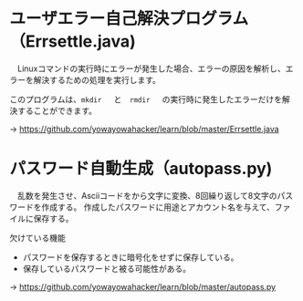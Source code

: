 # ユーザエラー自己解決プログラム（Errsettle.java)
　Linuxコマンドの実行時にエラーが発生した場合、エラーの原因を解析し、エラーを解決するための処理を実行します。
 
 このプログラムは、`mkdir `　と　`rmdir `　の実行時に発生したエラーだけを解決することができます。
 
 → https://github.com/yowayowahacker/learn/blob/master/Errsettle.java


# パスワード自動生成（autopass.py)
　乱数を発生させ、Asciiコードをから文字に変換、8回繰り返して8文字のパスワードを作成する。
 作成したパスワードに用途とアカウント名を与えて、ファイルに保存する。
 
欠けている機能
  - パスワードを保存するときに暗号化をせずに保存している。
  - 保存しているパスワードと被る可能性がある。

 → https://github.com/yowayowahacker/learn/blob/master/autopass.py
